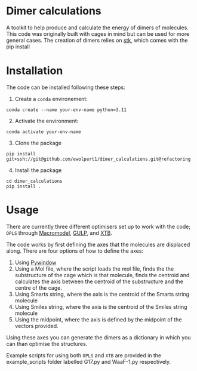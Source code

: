 # Dimer calculations

A toolkit to help produce and calculate the energy of dimers of molecules. This code was originally built with cages in mind but can be used for more general cases. The creation of dimers relies on [stk](https://stk.readthedocs.io/en/stable/), which comes with the pip install

# Installation

The code can be installed following these steps:

1. Create a `conda` environement:
```
conda create --name your-env-name python=3.11
```

2. Activate the environment:
```
conda activate your-env-name
```

3. Clone the package

```
pip install git+ssh://git@github.com/ewolpert1/dimer_calculations.git@refactoring
```

4. Install the package

```
cd dimer_calculations
pip install .
```

# Usage

There are currently three different optimisers set up to work with the code; `OPLS` through [Macromodel](https://www.schrodinger.com/platform/products/macromodel/), [GULP](https://gulp.curtin.edu.au/), and [XTB](https://xtb-docs.readthedocs.io/en/latest/optimization.html).

The code works by first defining the axes that the molecules are displaced along. There are four options of how to define the axes:
1. Using [Pywindow](https://github.com/marcinmiklitz/pywindow)
2. Using a Mol file, where the script loads the mol file, finds the the substructure of the cage which is that molecule, finds the centroid and calculates the axis between the centroid of the substructure and the centre of the cage.
3. Using Smarts string, where the axis is the centroid of the Smarts string molecule
4. Using Smiles string, where the axis is the centroid of the Smiles string molecule
5. Using the midpoint, where the axis is defined by the midpoint of the vectors provided.

Using these axes you can generate the dimers as a dictionary in which you can than optimise the structures.

Example scripts for using both `OPLS` and `XTB` are provided in the example_scripts folder labelled G17.py and WaaF-1.py respectively.


